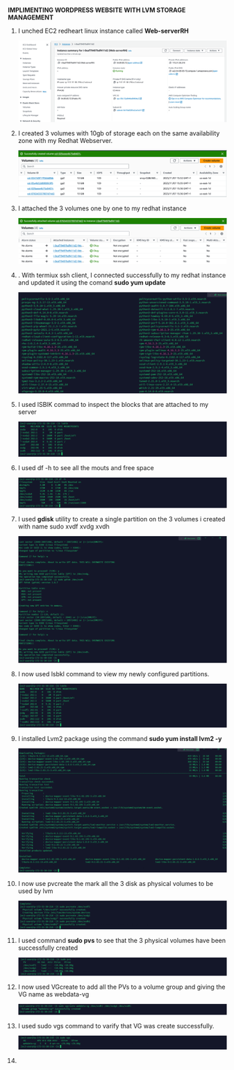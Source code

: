 **IMPLIMENTING WORDPRESS WEBSITE WITH LVM STORAGE MANAGEMENT**

1. I unched EC2 redheart linux instance called **Web-serverRH**

     ![Alt text](Images/redheartinstance.png)


 2.  I created 3 volumes with 10gb of storage each on the same availability zone with my Redhat Webserver.


      ![Alt text](Images/createdvolumes.png)



 3. I attached the 3 volumes one by one to my redhat instance


   
   
     ![Alt text](Images/attachedvolumes.png)
4. .     With termiux ssh client, I connected successfully to my redhat instance and updated it using the comand **sudo yum update** 



     ![Alt text](Images/conectedupdatedredhat.png)



5. I used lSBlK commad to inspect the blocks that are attached to my server 

   ![Alt text](Images/blocksinspect.png)

6.  I used df -h to see all the mouts and free space

    ![Alt text](Images/df-h.png)


7.  I used **gdisk** utility to create a single partition on the 3 volumes i created with name sudo xvdf xvdg xvdh


     ![Alt text](Images/writedparti.png)


8.  I now used lsbkl command to view my newly configured partitions.

     ![Alt text](Images/lsblk.png)



9.  I installed Lvm2 package using the command **sudo yum install lvm2 -y**


      
     ![Alt text](Images/lvm2install.png)


10.  I now use pvcreate the mark all the 3 disk as physical volumes to be used by lvm

     ![Alt text](Images/pvcreate.png)



11. I used command **sudo pvs** to see that the 3 physical volumes have been successfully created 

     ![Alt text](Images/volumessucess.png)


12. I now used VGcreate to add all the PVs to a volume group and giving the VG name as webdata-vg

     ![Alt text](Images/Vggroup.png)



13.  I used sudo vgs command to varify that VG was create successfully.

      ![Alt text](Images/varifyvg.png)


14.  



    

